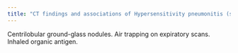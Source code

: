 ```yaml
---
title: "CT findings and associations of Hypersensitivity pneumonitis (subacute)"
---
```

Centrilobular ground-glass nodules. Air trapping on expiratory scans. Inhaled organic antigen.

